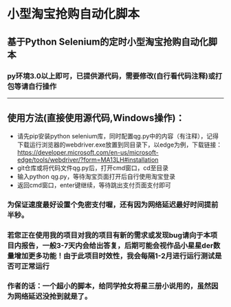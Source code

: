 # 小型淘宝抢购自动化脚本 
<h2>基于Python Selenium的定时小型淘宝抢购自动化脚本</h2>  

<h3>py环境3.0以上即可，已提供源代码，需要修改(自行看代码注释)或打包等请自行操作</h3>  

---
<h2>使用方法(直接使用源代码,Windows操作)：</h2>  

- 请先pip安装python selenium库，同时配置qg.py中的内容（有注释），记得下载运行浏览器的webdriver.exe放置到同目录下，以edge为例，下载链接：https://developer.microsoft.com/en-us/microsoft-edge/tools/webdriver/?form=MA13LH#installation
- git仓库或将代码文件qg.py后，打开cmd窗口，cd至目录
- 输入python qg.py，等待淘宝页面打开后自行使用淘宝登录
- 返回cmd窗口，enter键继续，等待跳出支付页面支付即可

<h3>为保证速度最好设置个免密支付喔，还有因为网络延迟最好时间提前半秒。</h3>  

<h3>若您正在使用我的项目对我的项目有新的需求或发现bug请向于本项目内报告，一般3-7天内会给出答复，后期可能会视作品小星星der数量增加更多功能！由于此项目时效性，我会每隔1-2月进行运行测试是否可正常运行</h3>

<h3>作者的话：一个超小的脚本，给同学抢女将星三册小说用的，虽然因为网络延迟没抢到就是了。</h3>
